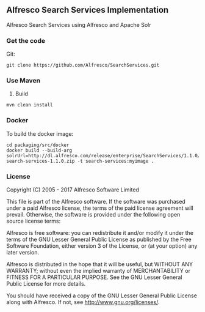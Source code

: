 ## Alfresco Search Services Implementation

Alfresco Search Services using Alfresco and Apache Solr

### Get the code

Git:

	git clone https://github.com/Alfresco/SearchServices.git

### Use Maven
1. Build

```
mvn clean install
```

### Docker
To build the docker image:
```
cd packaging/src/docker
docker build --build-arg solrUrl=http://dl.alfresco.com/release/enterprise/SearchServices/1.1.0/alfresco-search-services-1.1.0.zip -t search-services:myimage .
```

### License
Copyright (C) 2005 - 2017 Alfresco Software Limited

This file is part of the Alfresco software.
If the software was purchased under a paid Alfresco license, the terms of
the paid license agreement will prevail.  Otherwise, the software is
provided under the following open source license terms:

Alfresco is free software: you can redistribute it and/or modify
it under the terms of the GNU Lesser General Public License as published by
the Free Software Foundation, either version 3 of the License, or
(at your option) any later version.

Alfresco is distributed in the hope that it will be useful,
but WITHOUT ANY WARRANTY; without even the implied warranty of
MERCHANTABILITY or FITNESS FOR A PARTICULAR PURPOSE.  See the
GNU Lesser General Public License for more details.

You should have received a copy of the GNU Lesser General Public License
along with Alfresco. If not, see <http://www.gnu.org/licenses/>.
